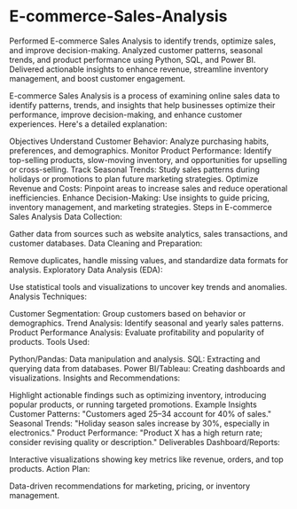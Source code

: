 # E-commerce-Sales-Analysis
Performed E-commerce Sales Analysis to identify trends, optimize sales, and improve decision-making. Analyzed customer patterns, seasonal trends, and product performance using Python, SQL, and Power BI. Delivered actionable insights to enhance revenue, streamline inventory management, and boost customer engagement.

E-commerce Sales Analysis is a process of examining online sales data to identify patterns, trends, and insights that help businesses optimize their performance, improve decision-making, and enhance customer experiences. Here's a detailed explanation:

Objectives
Understand Customer Behavior:
Analyze purchasing habits, preferences, and demographics.
Monitor Product Performance:
Identify top-selling products, slow-moving inventory, and opportunities for upselling or cross-selling.
Track Seasonal Trends:
Study sales patterns during holidays or promotions to plan future marketing strategies.
Optimize Revenue and Costs:
Pinpoint areas to increase sales and reduce operational inefficiencies.
Enhance Decision-Making:
Use insights to guide pricing, inventory management, and marketing strategies.
Steps in E-commerce Sales Analysis
Data Collection:

Gather data from sources such as website analytics, sales transactions, and customer databases.
Data Cleaning and Preparation:

Remove duplicates, handle missing values, and standardize data formats for analysis.
Exploratory Data Analysis (EDA):

Use statistical tools and visualizations to uncover key trends and anomalies.
Analysis Techniques:

Customer Segmentation: Group customers based on behavior or demographics.
Trend Analysis: Identify seasonal and yearly sales patterns.
Product Performance Analysis: Evaluate profitability and popularity of products.
Tools Used:

Python/Pandas: Data manipulation and analysis.
SQL: Extracting and querying data from databases.
Power BI/Tableau: Creating dashboards and visualizations.
Insights and Recommendations:

Highlight actionable findings such as optimizing inventory, introducing popular products, or running targeted promotions.
Example Insights
Customer Patterns: "Customers aged 25–34 account for 40% of sales."
Seasonal Trends: "Holiday season sales increase by 30%, especially in electronics."
Product Performance: "Product X has a high return rate; consider revising quality or description."
Deliverables
Dashboard/Reports:

Interactive visualizations showing key metrics like revenue, orders, and top products.
Action Plan:

Data-driven recommendations for marketing, pricing, or inventory management.
